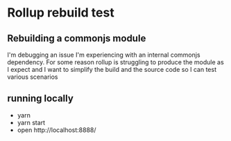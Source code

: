 # Rollup rebuild test

## Rebuilding a commonjs module

I'm debugging an issue I'm experiencing with an internal commonjs dependency. For some reason rollup is struggling to produce the module as I expect and I want to simplify the build and the source code so I can test various scenarios

## running locally
- yarn
- yarn start
- open http://localhost:8888/